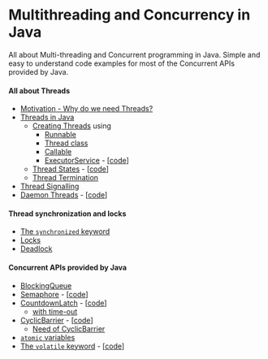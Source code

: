 # Multithreading and Concurrency in Java

All about Multi-threading and Concurrent programming in Java.
Simple and easy to understand code examples for most of the Concurrent APIs provided by Java.

#### All about Threads
- [Motivation - Why do we need Threads?](./notes/threads-motivation.md)
- [Threads in Java](./src/com/codecafe/concurrency/thread)
  - [Creating Threads](./notes/creating-threads.md) using
    - [Runnable](./src/com/codecafe/concurrency/thread/basics/designathread/ThreadDemo.java)
    - [Thread class](./src/com/codecafe/concurrency/thread/basics/designathread/ThreadDemo.java)
    - [Callable](./src/com/codecafe/concurrency/thread/basics/designathread/CallableDemo.java)
    - [ExecutorService](notes/executorservice.md) - [[code](./src/com/codecafe/concurrency/executorservice/ExecutorServiceDemo.java)]
  - [Thread States](./notes/thread-states.md) - [[code](./src/com/codecafe/concurrency/thread/basics/designathread/ThreadStates.java)]
  - [Thread Termination](./src/com/codecafe/concurrency/thread/basics/Main.java)
- [Thread Signalling](./src/com/codecafe/concurrency/threadsignalling)
- [Daemon Threads](./notes/daemon-threads.md) - [[code](./src/com/codecafe/concurrency/thread/daemonthreads)]

#### Thread synchronization and locks
- [The `synchronized` keyword](./src/com/codecafe/concurrency/_synchronized)
- [Locks](./src/com/codecafe/concurrency/locks)
- [Deadlock](./src/com/codecafe/concurrency/deadlock)

#### Concurrent APIs provided by Java
- [BlockingQueue](./src/com/codecafe/concurrency/blockingqueue)
- [Semaphore](./notes/semaphore.md) - [[code](./src/com/codecafe/concurrency/semaphore)]
- [CountdownLatch](./notes/countdownlatch.md) - [[code](./src/com/codecafe/concurrency/countdownlatch/CountDownLatchDemo.java)]
  - [with time-out](./src/com/codecafe/concurrency/countdownlatch/timeout/TerminatingCountDownLatch.java)
- [CyclicBarrier](./notes/cyclicbarrier.md) - [[code](./src/com/codecafe/concurrency/cyclicbarrier/CyclicBarrierDemo.java)]
  - [Need of CyclicBarrier](./src/com/codecafe/concurrency/cyclicbarrier/NeedOfCyclicBarrier.java)
- [`atomic` variables](./src/com/codecafe/concurrency/_atomic)
- [The `volatile` keyword](./src/com/codecafe/concurrency/_volatile/volatile-keyword.md) - [[code](./src/com/codecafe/concurrency/_volatile/VolatileDemo.java)]
